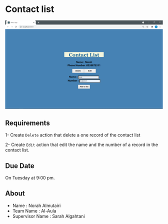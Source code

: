 # Contact list

<img src="https://raw.githubusercontent.com/NorahMAlmutairi/HW_Week11_Day01_React_Redux/master/ContactListDemo.png"/>

## Requirements

1- Create `Delete` action that delete a one record of the contact list

2- Create `Edit` action that edit the name and the number of a record in the contact list.

## Due Date

On Tuesday at 9:00 pm.

##  About 
- Name : Norah Almutairi
- Team Name : Al-Aula
- Supervisor Name : Sarah Algahtani 





